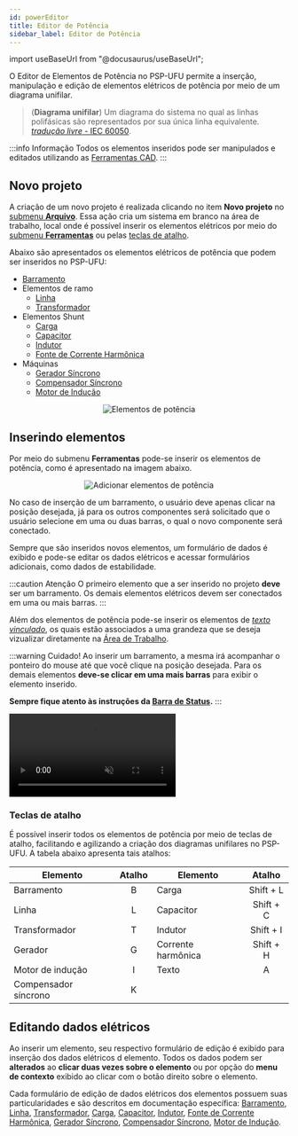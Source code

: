 ```yaml
---
id: powerEditor
title: Editor de Potência
sidebar_label: Editor de Potência
---
```

import useBaseUrl from "@docusaurus/useBaseUrl";

<link rel="stylesheet" href={useBaseUrl("katex/katex.min.css")} />

O Editor de Elementos de Potência no PSP-UFU permite a inserção, manipulação e edição de elementos elétricos de potência por meio de um diagrama unifilar.

>(**Diagrama unifilar**) Um diagrama do sistema no qual as linhas polifásicas são representados por sua única linha equivalente. [*tradução livre* - IEC 60050](
http://www.electropedia.org/iev/iev.nsf/display?openform&ievref=601-02-04).

:::info Informação
Todos os elementos inseridos pode ser manipulados e editados utilizando as [Ferramentas CAD](cadTools).
:::

## Novo projeto
A criação de um novo projeto é realizada clicando no item **Novo projeto** no [submenu **Arquivo**](mainScreen#ribbon-menu). Essa ação cria um sistema em branco na área de trabalho, local onde é possível inserir os elementos elétricos por meio do [submenu **Ferramentas**](mainScreen#ribbon-menu) ou pelas [teclas de atalho](powerEditor#teclas-de-atalho).

Abaixo são apresentados os elementos elétricos de potência que podem ser inseridos no PSP-UFU:
- [Barramento](bus)
- Elementos de ramo
	- [Linha](line)
	- [Transformador](transformer)
- Elementos Shunt
	- [Carga](load)
	- [Capacitor](capacitor)
	- [Indutor](inductor)
	- [Fonte de Corrente Harmônica](harmSource)
- Máquinas
	- [Gerador Síncrono](syncGenerator)
	- [Compensador Síncrono](syncMotor)
	- [Motor de Indução](indMotor)

<div><center><img src={useBaseUrl("images/powerElements.svg")} alt="Elementos de potência" title="Elementos de potência" /></center></div>

## Inserindo elementos
Por meio do submenu **Ferramentas** pode-se inserir os elementos de potência, como é apresentado na imagem abaixo.

<div><center><img src={useBaseUrl("images/addPowerElements.png")} alt="Adicionar elementos de potência" title="Adicionar elementos de potência" /></center></div>

No caso de inserção de um barramento, o usuário deve apenas clicar na posição desejada, já para os outros componentes será solicitado que o usuário selecione em uma ou duas barras, o qual o novo componente será conectado.

Sempre que são inseridos novos elementos, um formulário de dados é exibido e pode-se editar os dados elétricos e acessar formulários adicionais, como dados de estabilidade.

:::caution Atenção
O primeiro elemento que a ser inserido no projeto **deve** ser um barramento. Os demais elementos elétricos devem ser conectados em uma ou mais barras.
:::

Além dos elementos de potência pode-se inserir os elementos de *[texto vinculado](text)*, os quais estão associados a uma grandeza que se deseja vizualizar diretamente na [Área de Trabalho](mainScreen#workspace).

:::warning Cuidado!
Ao inserir um barramento, a mesma irá acompanhar o ponteiro do mouse até que você clique na posição desejada. Para os demais elementos **deve-se clicar em uma mais barras** para exibir o elemento inserido.

**Sempre fique atento às instruções da [Barra de Status](mainScreen#status-bar).**
:::

<video autoPlay loop muted playsInline controls>
  <source src= "/PSP/videos/timelapseBuild.mp4" type="video/mp4" />
</video>

### Teclas de atalho
É possível inserir todos os elementos de potência por meio de teclas de atalho, facilitando e agilizando a criação dos diagramas unifilares no PSP-UFU. A tabela abaixo apresenta tais atalhos:

| Elemento             | Atalho    | Elemento             | Atalho    |
| -------------------- | :-------: | -------------------- | :-------: |
| Barramento           | B         | Carga                | Shift + L |
| Linha                | L         | Capacitor            | Shift + C |
| Transformador        | T         | Indutor              | Shift + I |
| Gerador              | G         | Corrente harmônica   | Shift + H |
| Motor de indução     | I         | Texto                | A         |
| Compensador síncrono | K         |

## Editando dados elétricos
Ao inserir um elemento, seu respectivo formulário de edição é exibido para inserção dos dados elétricos d elemento. Todos os dados podem ser **alterados** ao **clicar duas vezes sobre o elemento** ou por opção do **menu de contexto** exibido ao clicar com o botão direito sobre o elemento.

Cada formulário de edição de dados elétricos dos elementos possuem suas particularidades e são descritos em documentação específica: [Barramento](bus), [Linha](line), [Transformador](transformer), [Carga](load), [Capacitor](capacitor), [Indutor](inductor), [Fonte de Corrente Harmônica](harmSource), [Gerador Síncrono](syncGenerator), [Compensador Síncrono](syncMotor), [Motor de Indução](indMotor).